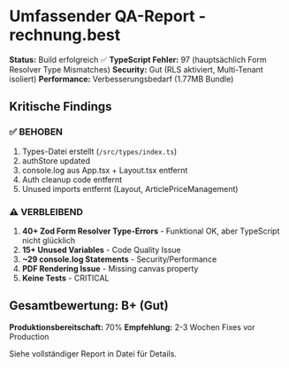 # Umfassender QA-Report - rechnung.best

**Status:** Build erfolgreich ✅
**TypeScript Fehler:** 97 (hauptsächlich Form Resolver Type Mismatches)
**Security:** Gut (RLS aktiviert, Multi-Tenant isoliert)
**Performance:** Verbesserungsbedarf (1.77MB Bundle)

## Kritische Findings

### ✅ BEHOBEN
1. Types-Datei erstellt (`/src/types/index.ts`)
2. authStore updated
3. console.log aus App.tsx + Layout.tsx entfernt  
4. Auth cleanup code entfernt
5. Unused imports entfernt (Layout, ArticlePriceManagement)

### ⚠️ VERBLEIBEND
1. **40+ Zod Form Resolver Type-Errors** - Funktional OK, aber TypeScript nicht glücklich
2. **15+ Unused Variables** - Code Quality Issue
3. **~29 console.log Statements** - Security/Performance
4. **PDF Rendering Issue** - Missing canvas property
5. **Keine Tests** - CRITICAL

## Gesamtbewertung: B+ (Gut)

**Produktionsbereitschaft:** 70%
**Empfehlung:** 2-3 Wochen Fixes vor Production

Siehe vollständiger Report in Datei für Details.
